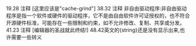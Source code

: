 19.28 注释 [这里应该是"cache-grind"]
38.32 注释 非自由驱动程序:非自由驱动程序是指一个软件或硬件的驱动程序，它不是由自由软件许可证授权的，也不符合开源硬件标准，可能存在一些限制和约束，如不允许修改、复制、共享或分发。
41.23 注释 [编辑器的圣战就此终结!]
48.42英文的{string}还是没有显示出来,也许需要一些转义
